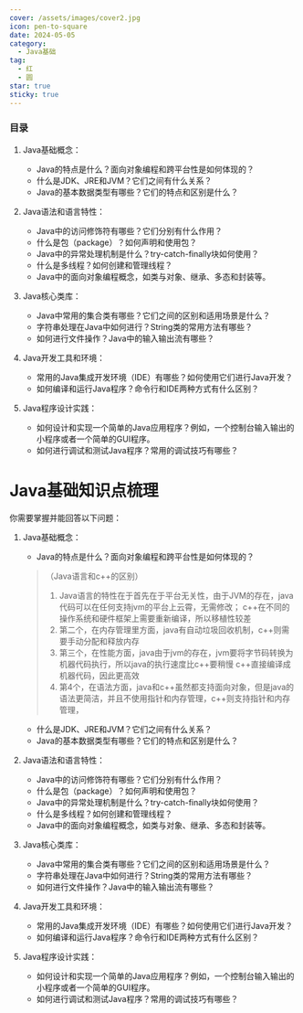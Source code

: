```yaml
---
cover: /assets/images/cover2.jpg
icon: pen-to-square
date: 2024-05-05
category:
  - Java基础
tag:
  - 红
  - 圆
star: true
sticky: true
---
```

### 目录
1. Java基础概念：
    - Java的特点是什么？面向对象编程和跨平台性是如何体现的？
    - 什么是JDK、JRE和JVM？它们之间有什么关系？
    - Java的基本数据类型有哪些？它们的特点和区别是什么？

2. Java语法和语言特性：
    - Java中的访问修饰符有哪些？它们分别有什么作用？
    - 什么是包（package）？如何声明和使用包？
    - Java中的异常处理机制是什么？try-catch-finally块如何使用？
    - 什么是多线程？如何创建和管理线程？
    - Java中的面向对象编程概念，如类与对象、继承、多态和封装等。

3. Java核心类库：
    - Java中常用的集合类有哪些？它们之间的区别和适用场景是什么？
    - 字符串处理在Java中如何进行？String类的常用方法有哪些？
    - 如何进行文件操作？Java中的输入输出流有哪些？

4. Java开发工具和环境：
    - 常用的Java集成开发环境（IDE）有哪些？如何使用它们进行Java开发？
    - 如何编译和运行Java程序？命令行和IDE两种方式有什么区别？

5. Java程序设计实践：
    - 如何设计和实现一个简单的Java应用程序？例如，一个控制台输入输出的小程序或者一个简单的GUI程序。
    - 如何进行调试和测试Java程序？常用的调试技巧有哪些？
# Java基础知识点梳理
你需要掌握并能回答以下问题：

1. Java基础概念：
    - Java的特点是什么？面向对象编程和跨平台性是如何体现的？
   >（Java语言和c++的区别）
   > 1. Java语言的特性在于首先在于平台无关性，由于JVM的存在，java代码可以在任何支持jvm的平台上云霄，无需修改；
    c++在不同的操作系统和硬件框架上需要重新编译，所以移植性较差
   > 2. 第二个，在内存管理里方面，java有自动垃圾回收机制，c++则需要手动分配和释放内存
   > 3. 第三个，在性能方面，java由于jvm的存在，jvm要将字节码转换为机器代码执行，所以java的执行速度比c++要稍慢
        c++直接编译成机器代码，因此更高效
   > 4. 第4个，在语法方面，java和c++虽然都支持面向对象，但是java的语法更简洁，并且不使用指针和内存管理，c++则支持指针和内存管理，
    - 什么是JDK、JRE和JVM？它们之间有什么关系？
    - Java的基本数据类型有哪些？它们的特点和区别是什么？

2. Java语法和语言特性：
    - Java中的访问修饰符有哪些？它们分别有什么作用？
    - 什么是包（package）？如何声明和使用包？
    - Java中的异常处理机制是什么？try-catch-finally块如何使用？
    - 什么是多线程？如何创建和管理线程？
    - Java中的面向对象编程概念，如类与对象、继承、多态和封装等。

3. Java核心类库：
    - Java中常用的集合类有哪些？它们之间的区别和适用场景是什么？
    - 字符串处理在Java中如何进行？String类的常用方法有哪些？
    - 如何进行文件操作？Java中的输入输出流有哪些？

4. Java开发工具和环境：
    - 常用的Java集成开发环境（IDE）有哪些？如何使用它们进行Java开发？
    - 如何编译和运行Java程序？命令行和IDE两种方式有什么区别？

5. Java程序设计实践：
    - 如何设计和实现一个简单的Java应用程序？例如，一个控制台输入输出的小程序或者一个简单的GUI程序。
    - 如何进行调试和测试Java程序？常用的调试技巧有哪些？


